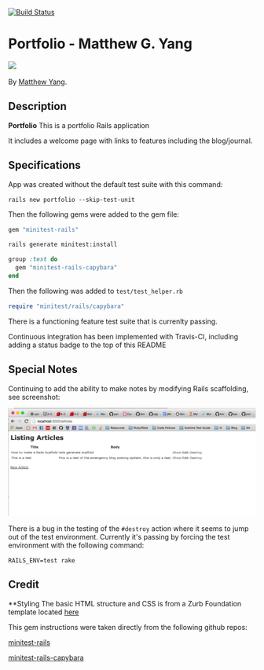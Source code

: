 [![Build Status](https://travis-ci.org/yang70/portfolio.svg?branch=master)](https://travis-ci.org/yang70/portfolio)
# Portfolio - Matthew G. Yang
  
  <img src="https://s3-us-west-2.amazonaws.com/yangportfoliobucket/layoutpics/headshot.jpg" width="200">

By [Matthew Yang](http://www.matthewgyang.com).

## Description
**Portfolio** This is a portfolio Rails application

It includes a welcome page with links to features including the blog/journal.

## Specifications

App was created without the default test suite with this command:

```console
rails new portfolio --skip-test-unit
```

Then the following gems were added to the gem file:

```ruby
gem "minitest-rails"
```

```console
rails generate minitest:install
```

```ruby
group :test do
  gem "minitest-rails-capybara"
end
```

Then the following was added to `test/test_helper.rb`

```ruby
require "minitest/rails/capybara"
```

There is a functioning feature test suite that is currenlty passing.

Continuous integration has been implemented with Travis-CI, including adding a status badge to the top of this README

## Special Notes

Continuing to add the ability to make notes by modifying Rails scaffolding, see screenshot:

![Screenshot 1](app/assets/images/articles_screenshot.png)

There is a bug in the testing of the `#destroy` action where it seems to jump out of the test environment.  Currently it's passing by forcing the test environment with the following command:

```console
RAILS_ENV=test rake
```

## Credit
**Styling The basic HTML structure and CSS is from a Zurb Foundation template located [here](http://foundation.zurb.com/templates/portfolio-theme.html)

This gem instructions were taken directly from the following github repos:

[minitest-rails](https://github.com/blowmage/minitest-rails)

[minitest-rails-capybara](https://github.com/blowmage/minitest-rails-capybara)
